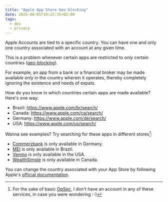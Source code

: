```yaml
---
title: "Apple App Store Geo-blocking"
date: 2025-06-05T19:22:15+02:00
tags:
  - dev
  - privacy
---
```


Apple Accounts are tied to a specific country. You can have one and only one
country associated with an account at any given time.

This is a problem whenever certain apps are restricted to _only_ certain countries
([geo-blocking](https://en.wikipedia.org/wiki/Geo-blocking)).

For example, an app from a bank or a financial broker may be made available
_only_ in the country wherein it operates, thereby completely ignoring the
existence and needs of expats.

How do you know in which countries certain apps are made available? Here's one
way:

* Brazil: https://www.apple.com/br/search/
* Canada: https://www.apple.com/ca/search/
* Germany: https://www.apple.com/de/search/
* USA: https://www.apple.com/us/search/

Wanna see examples? Try searching for these apps in different stores[^1]:

* [Commerzbank](https://www.apple.com/de/search/commerzbank?src=serp) is only available in Germany.
* [MEI](https://www.apple.com/br/search/MEI?src=serp) is only available in Brazil.
* [Venmo](https://www.apple.com/us/search/venmo?src=serp) is only available in the USA.
* [WealthSimple](https://www.apple.com/ca/search/wealthsimple?src=serp) is only available in Canada.

You can change the country associated with your App Store by following Apple's
[official documentation](https://support.apple.com/en-us/118283).

[^1]: For the sake of basic
    [OpSec](https://en.wikipedia.org/wiki/Operations_security), I don't have an
    account in any of these services, in case you were wondering :-)
